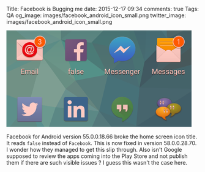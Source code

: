 Title: Facebook is Bugging me
date: 2015-12-17 09:34
comments: true
Tags: QA
og_image: images/facebook_android_icon_small.png
twitter_image: images/facebook_android_icon_small.png

![Facebook icon](/images/facebook_android_icon_small.png "Facebook icon")

Facebook for Android version 55.0.0.18.66 broke the home screen icon title.
It reads `false` instead of `Facebook`. This is now fixed in version 58.0.0.28.70.
I wonder how they managed to get this slip through. Also isn't Google
supposed to review the apps coming into the Play Store and not publish them
if there are such visible issues ? I guess this wasn't the case here.

